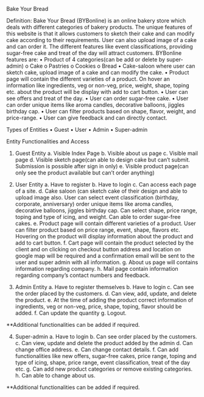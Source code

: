 Bake Your Bread


Definition:
	Bake Your Bread (BYBonline) is an online bakery store which deals with different categories of bakery products. The unique features of this website is that it allows customers to sketch their cake and can modify cake according to their requirements. User can also upload image of a cake and can order it. The different features like event classifications, providing sugar-free cake and treat of the day will attract customers.
BYBonline features are:
•	Product of 4 categories(can be add or delete by super-admin)
o	Cake
o	Pastries
o	Cookies
o	Bread
•	Cake-saloon where user can sketch cake, upload image of a cake and can modify the cake.
•	Product page will contain the different varieties of a product. On hover an information like ingredients, veg or non-veg, price, weight, shape, toping etc. about the product will be display with add to cart button.
•	User can see offers and treat of the day.
•	User can order sugar-free cake.
•	User can order unique items like aroma candles, decorative balloons, jiggles birthday cap.
•	User can filter products based on shape, flavor, weight, and price-range.
•	User can give feedback and can directly contact.


Types of Entities
•	Guest
•	User
•	Admin
•	Super-admin

Entity Functionalities and Access
1.	Guest Entity
a.	Visible Index Page
b.	Visible about us page
c.	Visible mail page
d.	Visible sketch page(can able to design cake but can’t submit. Submission is possible after sign in only)
e.	Visible product page(can only see the product available but can’t order anything)
2.	User Entity
a.	Have to register
b.	Have to login
c.	Can access each page of a site.
d.	Cake saloon (can sketch cake of their design and able to upload image also. User can select event classification (birthday, corporate, anniversary) order unique items like aroma candles, decorative balloons, jiggles birthday cap. Can select shape, price range, toping and type of icing, and weight. Can able to order sugar-free cakes.
e.	Product page will contain different varieties of a product. User can filter product based on price range, event, shape, flavors etc.  Hovering on the product will display information about the product and add to cart button.
f.	Cart page will contain the product selected by the client and on clicking on checkout button address and location on google map will be required and a confirmation email will be sent to the user and super admin with all information.
g.	About us page will contains information regarding company.
h.	Mail page contain information regarding company’s contact numbers and feedback.


3.	Admin Entity
a.	Have to register themselves
b.	Have to login
c.	Can see the order placed by the customers.
d.	Can view, add, update, and delete the product.
e.	At the time of adding the product correct information of ingredients, veg or non-veg, price, shape, toping, flavor should be added.
f.	Can update the quantity
g.	Logout.

**Additional functionalities can be added if required.

4.	Super-admin
a.	Have to login
b.	Can see order placed by the customers.
c.	Can view, update and delete the product added by the admin
d.	Can change office address.
e.	Can change contact details.
f.	Can add functionalities like new offers, sugar-free cakes, price range, toping and type of icing, shape, price range, event classification, treat of the day etc.
g.	Can add new product categories or remove existing categories.
h.	Can able to change about us.

**Additional functionalities can be added if required.


